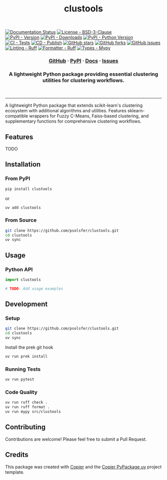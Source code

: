 <h1 align="center">clustools</h1>

<br/>

<!-- Project Badges -->
[![Documentation Status][docs-read-badge]][docs-read-url]
[![License - BSD-3-Clause][license-badge]][license-url]<br/>
[![PyPI - Version][pypi-badge]][pypi-url] [![PyPI - Downloads][pypi-downloads]][pypi-url] [![PyPI - Python Version][python-versions]][pypi-url]<br/>
[![CI - Tests][ci-badge]][ci-url] [![CD - Publish][cd-badge]][cd-url] [![GitHub stars][stars-badge]][github-url] [![GitHub forks][forks-badge]][github-url] [![GitHub issues][issues-badge]][issues-url]<br/>
[![Linting - Ruff][ruff-badge]][ruff-url]
[![Formatter - Ruff][formatter-ruff-badge]][ruff-url]
[![Types - Mypy][mypy-badge]][mypy-url]<br/>

<h3 align="center">
  <a href="https://github.com/psolsfer/clustools">GitHub</a>
  &middot;
  <a href="https://pypi.org/project/clustools/">PyPI</a>
  &middot;
  <a href="https://clustools.readthedocs.io/en/stable/">Docs</a>
  &middot;
  <a href="https://github.com/psolsfer/clustools/issues">Issues</a>
</h3>

<h3 align="center">
  A lightweight Python package providing essential clustering utilities for clustering workflows.
</h3>

<br/>

---

A lightweight Python package that extends scikit-learn's clustering ecosystem with additional algorithms and utilities. Features sklearn-compatible wrappers for Fuzzy C-Means, Faiss-based clustering, and supplementary functions for comprehensive clustering workflows.

## Features

TODO

## Installation

### From PyPI

```bash
pip install clustools
```

or

```bash
uv add clustools
```

### From Source

```bash
git clone https://github.com/psolsfer/clustools.git
cd clustools
uv sync
```

## Usage

### Python API

```python
import clustools

# TODO: Add usage examples
```

## Development

### Setup

```bash
git clone https://github.com/psolsfer/clustools.git
cd clustools
uv sync
```
Install the prek git hook
```bash
uv run prek install
```


### Running Tests
```bash
uv run pytest
```

### Code Quality

```bash
uv run ruff check .
uv run ruff format .
uv run mypy src/clustools
```

## Contributing

Contributions are welcome! Please feel free to submit a Pull Request.

## Credits

This package was created with [Copier](https://github.com/copier-org/copier) and the [Copier PyPackage uv](https://github.com/psolsfer/uvcopier) project template.


<!-- MARKDOWN LINKS & IMAGES -->
<!-- https://www.markdownguide.org/basic-syntax/#reference-style-links -->
[docs-read-badge]: https://readthedocs.org/projects/clustools/badge/?version=stable&style=for-the-badge
[docs-read-url]: https://clustools.readthedocs.io/en/stable/

[license-badge]: https://img.shields.io/pypi/l/clustools.svg?style=for-the-badge
[license-url]: https://spdx.org/licenses/BSD-3-Clause.html

[pypi-badge]: https://img.shields.io/pypi/v/clustools.svg?logo=pypi&label=PyPI&logoColor=gold&style=for-the-badge
[pypi-url]: https://pypi.org/project/clustools/

[pypi-downloads]: https://img.shields.io/pypi/dm/clustools.svg?color=blue&label=Downloads&logo=pypi&logoColor=gold&style=for-the-badge
[python-versions]: https://img.shields.io/pypi/pyversions/clustools.svg?logo=python&label=Python&logoColor=gold&style=for-the-badge

[ci-badge]: https://img.shields.io/github/actions/workflow/status/psolsfer/clustools/test-push-pr.yml?style=for-the-badge
[ci-url]: https://github.com/psolsfer/clustools/actions/workflows/test-push-pr.yml

[cd-badge]: https://img.shields.io/github/actions/workflow/status/psolsfer/clustools/python-publish.yml?style=for-the-badge
[cd-url]: https://github.com/psolsfer/clustools/actions/workflows/python-publish.yml

[stars-badge]: https://img.shields.io/github/stars/psolsfer/clustools.svg?style=for-the-badge
[forks-badge]: https://img.shields.io/github/forks/psolsfer/clustools.svg?style=for-the-badge

[issues-badge]: https://img.shields.io/github/issues/psolsfer/clustools.svg?style=for-the-badge
[issues-url]: https://github.com/psolsfer/clustools/issues

[github-url]: https://github.com/psolsfer/clustools

[ruff-badge]: https://img.shields.io/endpoint?url=https://raw.githubusercontent.com/charliermarsh/ruff/main/assets/badge/v2.json&style=for-the-badge
[ruff-url]: https://github.com/astral-sh/ruff
[formatter-ruff-badge]: https://img.shields.io/badge/Ruff%20Formatter-checked-blue.svg?style=for-the-badge

[mypy-badge]: https://img.shields.io/badge/mypy%20-%20checked-blue?style=for-the-badge
[mypy-url]: https://mypy-lang.org/
